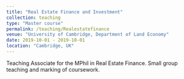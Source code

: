 ```yaml
---
title: "Real Estate Finance and Investment"
collection: teaching
type: "Master course"
permalink: /teaching/Realestatefinance
venue: "University of Cambridge, Department of Land Economy"
date: 2019-10-01 - 2019-10-01
location: "Cambridge, UK"
---
```


Teaching Associate for the MPhil in Real Estate Finance. Small group teaching and marking of coursework.

